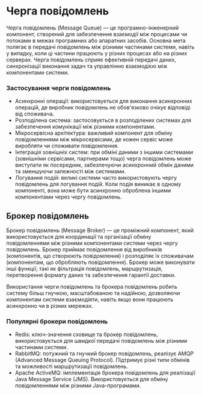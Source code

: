 # Черга повідомлень

Черга повідомлень (Message Queue) — це програмно-інженерний компонент, створений для забезпечення взаємодії між процесами чи потоками в межах програмних або апаратних засобів. Основна мета полягає в передачі повідомлень між різними частинами системи, навіть у випадку, коли ці частини працюють у різних процесах або на різних серверах. Черга повідомлень сприяє ефективній передачі даних, синхронізації виконання задач та управлінню взаємодією між компонентами системи.

### Застосування черги повідомлень

- Асинхронні операції: використовується для виконання асинхронних операцій, де виробник повідомлень не обов'язково очікує відповіді від споживача.
- Розподілена система: застосовується в розподілених системах для забезпечення комунікації між різними компонентами.
- Мікросервісна архітектура: важливий компонент для обміну повідомленнями між мікросервісами, де кожен сервіс може виробляти чи споживати повідомлення.
- Інтеграція зовнішніх систем: при обміні даними з іншими системами (зовнішніми сервісами, партнерами тощо) черга повідомлень може виступати як посередник, забезпечуючи асинхронний обмін даними та зменшуючи залежності між системами.
- Логування подій: великі системи часто використовують чергу повідомлень для логування подій. Коли подія виникає в одному компоненті, вона може бути асинхронно оброблена іншими компонентами через чергу повідомлень.

## Брокер повідомлень

Брокер повідомлень (Message Broker) — це проміжний компонент, який використовується для координації та організації обміну повідомленнями між різними компонентами системи через чергу повідомлень. Брокер приймає повідомлення від виробників (компонентів, що створюють повідомлення) і розподіляє їх споживачам (компонентам, що обробляють повідомлення). Брокер може виконувати інші функції, такі як фільтрація повідомлень, маршрутизація, перетворення формату даних та забезпечення гарантії доставки.

Використання черги повідомлень та брокера повідомлень робить систему більш гнучкою, масштабованою та надійною, дозволяючи компонентам системи взаємодіяти, навіть якщо вони працюють асинхронно чи в різних мережах.

### Популярні брокери повідомлень

- Redis: ключ-значення сховище та брокер повідомлень, використовується для швидкої передачі повідомлень між різними частинами системи.
- RabbitMQ: потужний та гнучкий брокер повідомлень, реалізує AMQP (Advanced Message Queuing Protocol). Підтримує різні типи обмінів та можливості маршрутизації повідомлень.
- Apache ActiveMQ: імплементація брокера повідомлень для реалізації Java Message Service (JMS). Використовується для обміну повідомленнями між різними Java-програмами.
